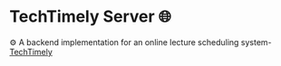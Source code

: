 # TechTimely Server 🌐

⚙️ A backend implementation for an online lecture scheduling system- [TechTimely](https://github.com/ranepaarth/TeachTimely)
